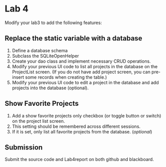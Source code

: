 # Lab 4
Modify your lab3 to add the following features:
## Replace the static variable with a database
1. Define a database schema
2. Subclass the SQLiteOpenHelper 
3. Create your dao class and implement necessary CRUD operations.
4. Modify your previous UI code to list all projects in the database on the ProjectList screen. 
(If you do not have add project screen, you can pre-insert some records when creating the table.)
5. Modify your previous UI code to edit a project in the database and add projects into the database (optional).
## Show Favorite Projects
1. Add a show favorite projects only checkbox (or toggle button or switch) on the project list screen. 
2. This setting should be remembered across different sessions. 
3. If it is set, only list all favorite projects from the database. (_optional_)
## Submission
Submit the source code and Lab4report on both github and blackboard.

